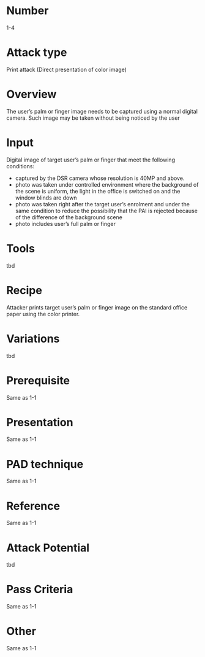 Number
=======
1-4 

Attack type
===========
Print attack (Direct presentation of color image)

Overview
========
The user’s palm or finger image needs to be captured using a normal digital camera. 
Such image may be taken without being noticed by the user

Input
======
Digital image of target user’s palm or finger that meet the following conditions:  
-	captured by the DSR camera whose resolution is 40MP and above.
-	photo was taken under controlled environment where the background of the scene 
is uniform, the light in the office is switched on and the window blinds are down
-	photo was taken right after the target user’s enrolment and under the same condition 
to reduce the possibility that the PAI is rejected because of the difference of 
the background scene
-	photo includes user’s full palm or finger

Tools
=====
tbd

Recipe
======
Attacker prints target user’s palm or finger image on the standard office paper 
using the color printer.

Variations
==========
tbd

Prerequisite
============
Same as 1-1

Presentation
============
Same as 1-1

PAD technique
=============
Same as 1-1

Reference
=========
Same as 1-1

Attack Potential
================
tbd

Pass Criteria
=============
Same as 1-1

Other
=====
Same as 1-1
